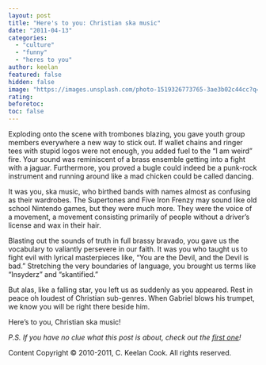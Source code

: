 ```yaml
---
layout: post
title: "Here's to you: Christian ska music"
date: "2011-04-13"
categories: 
  - "culture"
  - "funny"
  - "heres to you"
author: keelan
featured: false
hidden: false
image: "https://images.unsplash.com/photo-1519326773765-3ae3b02c44cc?q=80&w=2069&auto=format&fit=crop&ixlib=rb-4.0.3&ixid=M3wxMjA3fDB8MHxwaG90by1wYWdlfHx8fGVufDB8fHx8fA%3D%3D"
rating:
beforetoc:
toc: false
---
```


Exploding onto the scene with trombones blazing, you gave youth group members everywhere a new way to stick out. If wallet chains and ringer tees with stupid logos were not enough, you added fuel to the “I am weird” fire. Your sound was reminiscent of a brass ensemble getting into a fight with a jaguar. Furthermore, you proved a bugle could indeed be a punk-rock instrument and running around like a mad chicken could be called dancing.

It was you, ska music, who birthed bands with names almost as confusing as their wardrobes. The Supertones and Five Iron Frenzy may sound like old school Nintendo games, but they were much more. They were the voice of a movement, a movement consisting primarily of people without a driver’s license and wax in their hair.

Blasting out the sounds of truth in full brassy bravado, you gave us the vocabulary to valiantly persevere in our faith. It was you who taught us to fight evil with lyrical masterpieces like, “You are the Devil, and the Devil is bad.” Stretching the very boundaries of language, you brought us terms like “Insyderz” and “skantified.”

But alas, like a falling star, you left us as suddenly as you appeared. Rest in peace oh loudest of Christian sub-genres. When Gabriel blows his trumpet, we know you will be right there beside him.

Here’s to you, Christian ska music!

_P.S. If you have no clue what this post is about, check out the_ [_first one_](http://blog.keelancook.com/2011/03/heres-to-you/ "Here’s to you!")_!_

Content Copyright © 2010-2011, C. Keelan Cook. All rights reserved.

